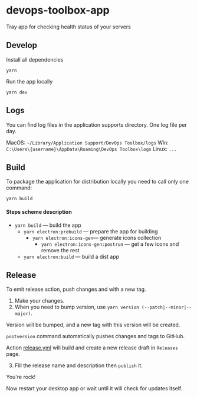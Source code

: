 # devops-toolbox-app

Tray app for checking health status of your servers

## Develop

Install all dependencies

`yarn`

Run the app locally

`yarn dev`

## Logs

You can find log files in the application supports directory. One log file per day.

MacOS: `~/Library/Application Support/DevOps Toolbox/logs`
Win: `C:\Users\{username}\AppData\Roaming\DevOps Toolbox\logs`
Linux: `...`

## Build 

To package the application for distribution locally you need to call only one command:

`yarn build`

#### Steps scheme description

- `yarn build` — build the app 
  - `yarn electron:prebuild` — prepare the app for building
    - `yarn electron:icons-gen`— generate icons collection 
      - `yarn electron:icons-gen:postrun` — get a few icons and remove the rest 
  - `yarn electron:build` — build a dist app 

## Release

To emit release action, push changes and with a new tag.

1. Make your changes.
2. When you need to bump version, use `yarn version (--patch|--minor|--major)`.

Version will be bumped, and a new tag with this version will be created.

`postversion` command automatically pushes changes and tags to GitHub.

Action [release.yml](./.github/workflows/release.yml) will build and create a new release draft in `Releases` page.

3. Fill the release name and description then `publish` it.

You're rock!

Now restart your desktop app or wait until it will check for updates itself.
